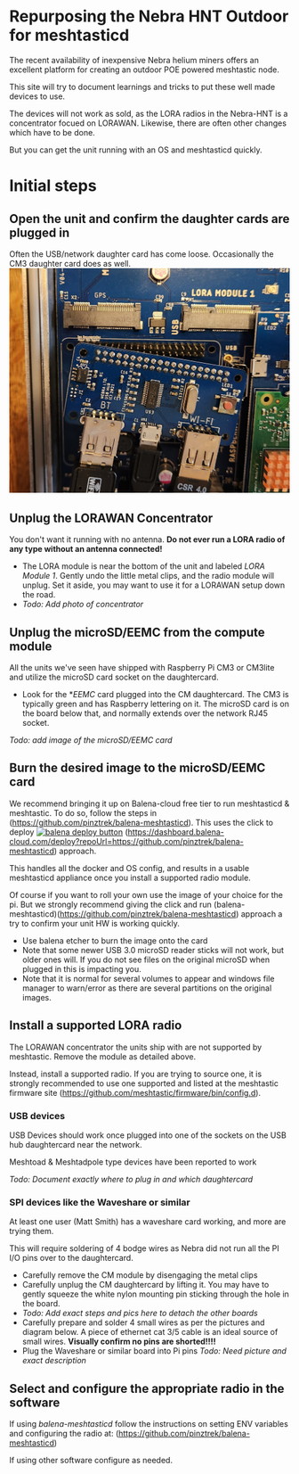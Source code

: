 # Repurposing the Nebra HNT Outdoor for meshtasticd
The recent availability of inexpensive Nebra helium miners offers an excellent platform for creating an outdoor POE powered meshtastic node.

This site will try to document learnings and tricks to put these well made devices to use. 

The devices will not work as sold, as the LORA radios in the Nebra-HNT is a concentrator focued on LORAWAN. Likewise, there are often other changes which have to be done. 

But you can get the unit running with an OS and meshtasticd quickly.

# Initial steps
## Open the unit and confirm the daughter cards are plugged in
Often the USB/network daughter card has come loose. Occasionally the CM3 daughter card does as well. 
![USB hub unplugged](assets/images/usb_hub_unplugged.jpg "USB hub unplugged")
## Unplug the LORAWAN Concentrator
You don't want it running with no antenna. **Do not ever run a LORA radio of any type without an antenna connected!**
* The LORA module is near the bottom of the unit and labeled *LORA Module 1*. Gently undo the little metal clips, and the radio module will unplug. Set it aside, you may want to use it for a LORAWAN setup down the road.
* *Todo: Add photo of concentrator*

## Unplug the microSD/EEMC from the compute module
All the units we've seen have shipped with Raspberry Pi CM3 or CM3lite and utilize the microSD card socket on the daughtercard. 
* Look for the **EEMC* card plugged into the CM daughtercard. The CM3 is typically green and has Raspberry lettering on it. The microSD card is on the board below that, and normally extends over the network RJ45 socket.

*Todo: add image of the microSD/EEMC card*

## Burn the desired image to the microSD/EEMC card
We recommend bringing it up on Balena-cloud free tier to run meshtasticd & meshtastic. To do so, follow the steps in (https://github.com/pinztrek/balena-meshtasticd). 
This uses the click to deploy [![balena deploy button](https://www.balena.io/deploy.svg)](https://dashboard.balena-cloud.com/deploy?repoUrl=https://github.com/pinztrek/balena-meshtasticd) (https://dashboard.balena-cloud.com/deploy?repoUrl=https://github.com/pinztrek/balena-meshtasticd) approach. 

This handles all the docker and OS config, and results in a usable meshtasticd appliance once you install a supported radio module. 

Of course if you want to roll your own use the image of your choice for the pi. But we strongly recommend giving the click and run 
(balena-meshtasticd)(https://github.com/pinztrek/balena-meshtasticd) approach a try to confirm your unit HW is working quickly. 

* Use balena etcher to burn the image onto the card
* Note that some newer USB 3.0 microSD reader sticks will not work, but older ones will. If you do not see files on the original microSD when plugged in this is impacting you.
* Note that it is normal for several volumes to appear and windows file manager to warn/error as there are several partitions on the original images. 

## Install a supported LORA radio
The LORAWAN concentrator the units ship with are not supported by meshtastic. Remove the module as detailed above. 

Instead, install a supported radio. If you are trying to source one, it is strongly recommended to use one supported and listed at the meshtastic firmware site (https://github.com/meshtastic/firmware/bin/config.d).

### USB devices
USB Devices should work once plugged into one of the sockets on the USB hub daughtercard near the network. 

Meshtoad & Meshtadpole type devices have been reported to work

*Todo: Document exactly where to plug in and which daughtercard*

### SPI devices like the Waveshare or similar
At least one user (Matt Smith) has a waveshare card working, and more are trying them. 

This will require soldering of 4 bodge wires as Nebra did not run all the PI I/O pins over to the daughtercard. 

* Carefully remove the CM module by disengaging the metal clips
* Carefully unplug the CM daughtercard by lifting it. You may have to gently squeeze the white nylon mounting pin sticking through the hole in the board.
* *Todo: Add exact steps and pics here to detach the other boards*
* Carefully prepare and solder 4 small wires as per the pictures and diagram below. A piece of ethernet cat 3/5 cable is an ideal source of small wires. **Visually confirm no pins are shorted!!!!**
* Plug the Waveshare or similar board into Pi pins *Todo: Need picture and exact description*

## Select and configure the appropriate radio in the software
If using *balena-meshtasticd* follow the instructions on setting ENV variables and configuring the radio at: (https://github.com/pinztrek/balena-meshtasticd)

If using other software configure as needed. 
